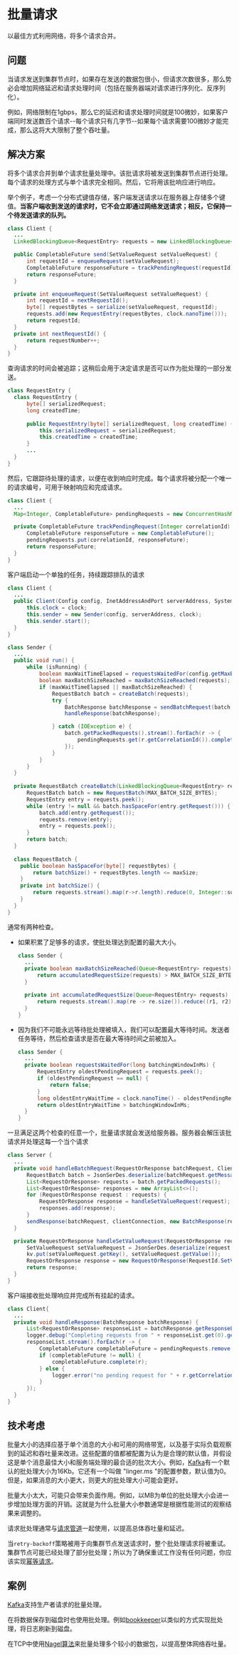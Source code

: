 # 批量请求

以最佳方式利用网络，将多个请求合并。

## 问题

当请求发送到集群节点时，如果存在发送的数据包很小，但请求次数很多，那么势必会增加网络延迟和请求处理时间（包括在服务器端对请求进行序列化、反序列化）。

例如，网络限制在1gbps，那么它的延迟和请求处理时间就是100微妙，如果客户端同时发送数百个请求--每个请求只有几字节--如果每个请求需要100微妙才能完成，那么这将大大限制了整个吞吐量。

## 解决方案

将多个请求合并到单个请求批量处理中。该批请求将被发送到集群节点进行处理。每个请求的处理方式与单个请求完全相同。然后，它将用该批响应进行响应。

举个例子，考虑一个分布式键值存储，客户端发送请求以在服务器上存储多个键值。**当客户端收到发送的请求时，它不会立即通过网络发送请求；相反，它保持一个待发送请求的队列。**

```java
class Client {
  ...
  LinkedBlockingQueue<RequestEntry> requests = new LinkedBlockingQueue<>();

  public CompletableFuture send(SetValueRequest setValueRequest) {
      int requestId = enqueueRequest(setValueRequest);
      CompletableFuture responseFuture = trackPendingRequest(requestId);
      return responseFuture;
  }

  private int enqueueRequest(SetValueRequest setValueRequest) {
      int requestId = nextRequestId();
      byte[] requestBytes = serialize(setValueRequest, requestId);
      requests.add(new RequestEntry(requestBytes, clock.nanoTime()));
      return requestId;
  }
  private int nextRequestId() {
      return requestNumber++;
  }
}
```

查询请求的时间会被追踪；这稍后会用于决定请求是否可以作为批处理的一部分发送。

```java
class RequestEntry {
  class RequestEntry {
      byte[] serializedRequest;
      long createdTime;
  
      public RequestEntry(byte[] serializedRequest, long createdTime) {
          this.serializedRequest = serializedRequest;
          this.createdTime = createdTime;
      }
      ...
  }
}
```

然后，它跟踪待处理的请求，以便在收到响应时完成。每个请求将被分配一个唯一的请求编号，可用于映射响应和完成请求。

```java
class Client {
  ...
  Map<Integer, CompletableFuture> pendingRequests = new ConcurrentHashMap<>();

  private CompletableFuture trackPendingRequest(Integer correlationId) {
      CompletableFuture responseFuture = new CompletableFuture();
      pendingRequests.put(correlationId, responseFuture);
      return responseFuture;
  }
}
```

客户端启动一个单独的任务，持续跟踪排队的请求

```java
class Client {
  ...
  public Client(Config config, InetAddressAndPort serverAddress, SystemClock clock) {
      this.clock = clock;
      this.sender = new Sender(config, serverAddress, clock);
      this.sender.start();
  }
}

class Sender {
  ...
  public void run() {
      while (isRunning) {
          boolean maxWaitTimeElapsed = requestsWaitedFor(config.getMaxBatchWaitTime());
          boolean maxBatchSizeReached = maxBatchSizeReached(requests);
          if (maxWaitTimeElapsed || maxBatchSizeReached) {
              RequestBatch batch = createBatch(requests);
              try {
                  BatchResponse batchResponse = sendBatchRequest(batch, address);
                  handleResponse(batchResponse);

              } catch (IOException e) {
                  batch.getPackedRequests().stream().forEach(r -> {
                      pendingRequests.get(r.getCorrelationId()).completeExceptionally(e);
                  });
              }
          }
      }
  }
    
  private RequestBatch createBatch(LinkedBlockingQueue<RequestEntry> requests) {
      RequestBatch batch = new RequestBatch(MAX_BATCH_SIZE_BYTES);
      RequestEntry entry = requests.peek();
      while (entry != null && batch.hasSpaceFor(entry.getRequest())) {
          batch.add(entry.getRequest());
          requests.remove(entry);
          entry = requests.peek();
      }
      return batch;
  }
  
  class RequestBatch {
    public boolean hasSpaceFor(byte[] requestBytes) {
      	return batchSize() + requestBytes.length <= maxSize;
    }
    private int batchSize() {
      	return requests.stream().map(r->r.length).reduce(0, Integer::sum);
    }   
  }
}
```

通常有两种检查。

- 如果积累了足够多的请求，使批处理达到配置的最大大小。

  ```java
  class Sender {
    ...
    private boolean maxBatchSizeReached(Queue<RequestEntry> requests) {
        return accumulatedRequestSize(requests) > MAX_BATCH_SIZE_BYTES;
    }
  
    private int accumulatedRequestSize(Queue<RequestEntry> requests) {
        return requests.stream().map(re -> re.size()).reduce((r1, r2) -> r1 + r2).orElse(0);
    }
  }
  ```

- 因为我们不可能永远等待批处理被填入，我们可以配置最大等待时间。发送者任务等待，然后检查请求是否在最大等待时间之前被加入。

  ```java
  class Sender {
    ...
    private boolean requestsWaitedFor(long batchingWindowInMs) {
        RequestEntry oldestPendingRequest = requests.peek();
        if (oldestPendingRequest == null) {
            return false;
        }
        long oldestEntryWaitTime = clock.nanoTime() - oldestPendingRequest.createdTime;
        return oldestEntryWaitTime > batchingWindowInMs;
    }
  }
  ```

一旦满足这两个检查的任意一个，批量请求就会发送给服务器。服务器会解压该批请求并处理这每一个当个请求

```java
class Server {
  ...
  private void handleBatchRequest(RequestOrResponse batchRequest, ClientConnection clientConnection) {
      RequestBatch batch = JsonSerDes.deserialize(batchRequest.getMessageBodyJson(), RequestBatch.class);
      List<RequestOrResponse> requests = batch.getPackedRequests();
      List<RequestOrResponse> responses = new ArrayList<>();
      for (RequestOrResponse request : requests) {
          RequestOrResponse response = handleSetValueRequest(request);
          responses.add(response);
      }
      sendResponse(batchRequest, clientConnection, new BatchResponse(responses));
  }

  private RequestOrResponse handleSetValueRequest(RequestOrResponse request) {
      SetValueRequest setValueRequest = JsonSerDes.deserialize(request.getMessageBodyJson(), SetValueRequest.class);
      kv.put(setValueRequest.getKey(), setValueRequest.getValue());
      RequestOrResponse response = new RequestOrResponse(RequestId.SetValueResponse.getId(), "Success".getBytes(), request.getCorrelationId());
      return response;
  }
}
```

客户端接收批处理响应并完成所有挂起的请求。

```java
class Client{
  ...
  private void handleResponse(BatchResponse batchResponse) {
      List<RequestOrResponse> responseList = batchResponse.getResponseList();
      logger.debug("Completing requests from " + responseList.get(0).getCorrelationId() + " to " + responseList.get(responseList.size() - 1).getCorrelationId());
      responseList.stream().forEach(r -> {
          CompletableFuture completableFuture = pendingRequests.remove(r.getCorrelationId());
          if (completableFuture != null) {
              completableFuture.complete(r);
          } else {
              logger.error("no pending request for " + r.getCorrelationId());
          }
      });
  }
}
```

## 技术考虑

批量大小的选择应基于单个消息的大小和可用的网络带宽，以及基于实际负载观察到的延迟和吞吐量来改进。这些配置的值都被配置为认为是合理的默认值，并假设这是单个消息最佳大小和服务端处理的最合适的批次大小。例如，[Kafka](https://kafka.apache.org/)有一个默认的批处理大小为16Kb。它还有一个叫做 "linger.ms "的配置参数，默认值为0。但是，如果消息的大小更大，则更大的批处理大小可能会更好。

批量大小太大，可能只会带来负面作用。例如，以MB为单位的批处理大小会进一步增加处理方面的开销。这就是为什么批量大小参数通常是根据性能测试的观察结果来调整的。

请求批处理通常与[请求管道](Request-Pipeline.md)一起使用，以提高总体吞吐量和延迟。

当`retry-backoff`策略被用于向集群节点发送请求时，整个批处理请求将被重试。集群节点可能已经处理了部分批处理；所以为了确保重试工作没有任何问题，你应该实现[幂等请求](Idempotent-Receiver.md)。

## 案例

[Kafka](https://kafka.apache.org/)支持生产者请求的批量处理。

在将数据保存到磁盘时也使用批处理。例如[bookkeeper](https://bookkeeper.apache.org/)以类似的方式实现批处理，将日志刷新到磁盘。

在TCP中使用[Nagel算法](https://en.wikipedia.org/wiki/Nagle%27s_algorithm)来批量处理多个较小的数据包，以提高整体网络吞吐量。

